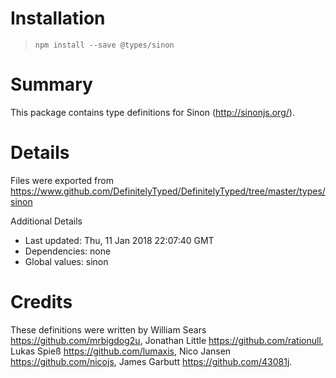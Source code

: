# Installation
> `npm install --save @types/sinon`

# Summary
This package contains type definitions for Sinon (http://sinonjs.org/).

# Details
Files were exported from https://www.github.com/DefinitelyTyped/DefinitelyTyped/tree/master/types/sinon

Additional Details
 * Last updated: Thu, 11 Jan 2018 22:07:40 GMT
 * Dependencies: none
 * Global values: sinon

# Credits
These definitions were written by William Sears <https://github.com/mrbigdog2u>, Jonathan Little <https://github.com/rationull>, Lukas Spieß <https://github.com/lumaxis>, Nico Jansen <https://github.com/nicojs>, James Garbutt <https://github.com/43081j>.
